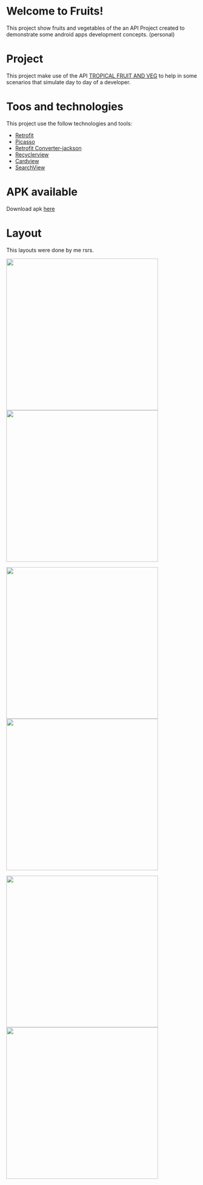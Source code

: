 # Welcome to Fruits!
This project show fruits and vegetables of the an  API
Project created to demonstrate some android apps development concepts. (personal)

# Project
This project make use of the  API [TROPICAL FRUIT AND VEG](http://tropicalfruitandveg.com/) to help in some scenarios that simulate day to day of a developer.

# Toos and technologies
This project use the follow technologies and tools:
- [Retrofit](https://square.github.io/retrofit/)
- [Picasso](https://square.github.io/picasso/)
- [Retrofit Converter-jackson](https://github.com/square/retrofit/tree/master/retrofit-converters/jackson)
- [Recyclerview](https://developer.android.com/guide/topics/ui/layout/recyclerview?hl=pt-br)
- [Cardview](https://developer.android.com/guide/topics/ui/layout/cardview?hl=pt-br)
- [SearchView](https://developer.android.com/guide/topics/search/search-dialog)

# APK available
Download apk [here](https://github.com/dijoncavalcante/Fruits/blob/main/app-debug.apk)

# Layout
This layouts were done by me rsrs.

<img src="https://github.com/dijoncavalcante/Fruits/blob/main/Screenshot_20210309-170331_Fruits.jpg" width="400"> <img src="https://github.com/dijoncavalcante/Fruits/blob/main/Screenshot_20210309-170433_Fruits.jpg" width="400">

<img src="https://github.com/dijoncavalcante/Fruits/blob/main/Screenshot_20210309-170444_Fruits.jpg" width="400"> <img src="https://github.com/dijoncavalcante/Fruits/blob/main/Screenshot_20210309-170342_Fruits.jpg" width="400">

<img src="https://github.com/dijoncavalcante/Fruits/blob/main/Screenshot_20210309-170400_Fruits.jpg" width="400"> <img src="https://github.com/dijoncavalcante/Fruits/blob/main/Screenshot_20210309-170535_Fruits.jpg" width="400">


